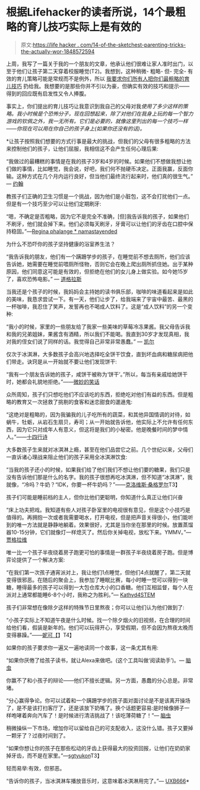 # 根据Lifehacker的读者所说，14个最粗略的育儿技巧实际上是有效的

> 原文:[https://life hacker . com/14-of-the-sketchest-parenting-tricks-the-actually-wor-1848572594](https://lifehacker.com/14-of-the-sketchiest-parenting-tricks-that-actually-wor-1848572594)

上周，我写了一篇关于我的一个朋友的文章，他承认他们很难让家人准时出门，以至于他们让孩子第二天穿着校服睡觉(T2)。我想到，这种稍微- 粗略- 但- 完全- 有效的育儿策略可能是常规而不是例外，所以 [我要求你们所有人把你们最粗略的育儿技巧](https://lifehacker.com/what-are-your-favorite-sketchy-parenting-tricks-that-to-1848523125) 扔给我。我想要的是那些你并不引以为豪，但确实有效的技巧和提示——得到的回应既有启发性又令人捧腹。

事实上，你们提出的育儿技巧让我意识到我自己的父母对我*使用了多少这样的策略。我小时候是个恐怖分子，现在回想起来，除了对他们在我身上玩的每一个智力游戏的钦佩之外，我一无所有。它们是必要的，就像这里列出的每一个技巧一样——你现在可以用在你自己的孩子身上(如果你还没有的话)。*

 *让孩子按照我们想要的方式行事是最大的挑战，但我们的父母有很多粗略的方法来控制他们的孩子，让他们屈服，我相信这不会产生任何心理后果:

“我做过的最糟糕的事情是在我的孩子3岁和4岁的时候。如果他们不想做我想让他们做的事情，比如睡觉，我会说，好吧，我们何不抛硬币决定。正面我赢，反面你输。这种方式在几个月内运行良好，但当他们最终流行起来时，他们真的很生气。” — [约翰](https://kinja.com/jsu627)

教孩子们正确的卫生习惯是一个挑战，因为他们是小脏包，这不会打扰他们一点。但是有一个技巧至少可以让他们定期刷牙:

“嗯，不确定是否粗略，因为它不是完全不准确，[但]我告诉我的孩子，如果他们不刷牙，他们就会掉下来。他们必须每天刷牙，牙膏可以让他们的牙齿在口腔中保持稳固。”—[Regina phalange * namastayended](https://kinja.com/jasapeno)

为什么不恐吓你的孩子坚持健康的浴室养生法？

“我告诉我的朋友，他们有一个蹒跚学步的孩子，在睡觉前不想去厕所，他们应该告诉她，她需要在睡觉前喂厕所怪物，否则它会在晚上爬出厕所抓住她。出于某种原因，他们同意这可能是有效的，但拒绝在他们的女儿身上做实验。如今她15岁了，喜欢恐怖电影。” — [道格拉斯](https://kinja.com/douglasd)

当我还是个孩子的时候，我妈妈会主持她的读书俱乐部，咖啡的味道看起来是如此的美味，我恳求尝试一下。有一天，他们让步了，给我端来了宇宙中最苦、最黑的一杯咖啡，我忍住了笑声，发誓再也不喝成人饮料了。这是“成人饮料”的另一个变种:

“我小的时候，家里的一些朋友给了我家一些美味的草莓冷冻果酱。我父母告诉我和我的兄弟姐妹，果酱含有酒精，所以我们不能喝。我直到30岁才发现真相，我对我的侄女们说了同样的话。我觉得自己非常非常愚蠢。” — [凯尔](https://kinja.com/jkyleb)

仅次于冰淇淋，大多数孩子会高兴地选择吃全饼干饮食，直到坏血病和糖尿病把他们带走。诀窍是从一开始就不要让他们发现饼干:

“我有一个朋友告诉她的孩子，咸饼干被称为‘饼干’。”所以，每当有亲戚给她饼干时，她都会礼貌地拒绝。”——[微妙的笑话](https://kinja.com/turnonthefun)

众所周知，孩子们只想吃他们不应该吃的东西，拒绝吃对他们有益的东西。但是粗略的教育又一次拯救了挑剔的食客和迷恋甜食的邋遢鬼:

“这绝对是粗略的，因为我骗我的儿子吃所有的蔬菜，和其他异国情调的对待，如蜗牛，牡蛎，从岩石生扇贝，寿司；从一开始就告诉他，他实际上不允许有任何东西，因为它只对成年人有意义，但这将是我们的小秘密。他是晚餐时间的梦中情人。”——[十四行诗](https://kinja.com/sonnetvzyl)

大多数孩子生来就对冰淇淋上瘾，甚至在他们品尝它之前。几个世纪以来，父母们一直诉诸心理战来阻止他们的孩子采用全冰淇淋饮食:

“当我的孩子还小的时候，如果我们给了他们我们不想让他们要的糖果，我们只是没有告诉他们那是什么的名字。我的孩子很想再吃冰淇淋，但不知道“冰淇淋”，我就像，“冷吗？牛奶？“IDK，你要一杯牛奶吗？”——[克洛维斯·桑格罗尔](https://kinja.com/clovissangrail)T3】

孩子们可能是睡前档的主人，但你比他们更聪明，你知道什么真正让他们兴奋

“床上功夫把戏。我知道有些人对孩子卧室里的电视很有意见，但是这个小技巧是值得的。再拥抱一次或者我需要喝水，打开电视，但是把声音关得很小，他们能听到的唯一方法就是静静地躺着。效果很好，尤其是当你坐在那里的时候。放置蒸馏器10-15分钟，它们就像灯一样熄灭了。然后你关掉电视，放松下来。YMMV。”— [贾格拉维](https://kinja.com/jagravy)

唯一比一个孩子半夜绕着房子跑更可怕的事情是一群孩子半夜绕着房子跑。但是博弈论提供了一个解决方案:

“在我们第一次孩子通宵派对上，我让他们1点睡觉，但他们4点就醒了，第二天就变得很邪恶。在随后的聚会上，我参加了睡眠比赛，每小时睡一觉可以得到一块糖，睡得最多的孩子可以得到一大包仓库大小的口香糖。他们互相监督，每个人在派对上通常都能睡6-8个小时，我称之为胜利。”— [Kathyd4STEM](https://kinja.com/kathyd4stem)

孩子们非常想在像除夕这样的特殊节日里熬夜；你可以让他们认为他们做到了:

“小孩子实际上不知道午夜是什么时候。找一个除夕烟火的旧视频，在合理的时间给他们看，假装是新年的。他们可以玩得开心，享受假期，但不会因为熬夜太晚而变得暴躁。”——[妮可【](https://kinja.com/nicoles2021)】T4】

如果你的孩子要求你一遍又一遍地读同一个故事，这一条尤其有用:

“如果你厌倦了给孩子读书，就让Alexa来做吧。(这个工具叫做‘阅读助手’)。— [脑虫](https://kinja.com/nateeastman)

你赢不了和小孩子的辩论——他们不擅长逻辑。另一方面，愚蠢的分心总是。非常堵。

“分心赢得争论。你可以试着和一个蹒跚学步的孩子面对面讨论是不是该离开操场了，是不是该打扫客厅了，还是该放下奶嘴了。换个话题更容易:是时候像狮子一样咆哮着奔向汽车了！是时候进行清洁挑战了！该吃薄荷糖了！”— [脑虫](https://kinja.com/nateeastman)

稍微操纵一下市场，增加你可以留给自己的可支配收入，这没什么错。孩子又要掉一颗牙了？过夜时间到了。

“如果你想让你的孩子在那些松动的牙齿上获得最大的投资回报，让他们在奶奶家掉牙齿，而不是在家里。”—[sgtyukon](https://kinja.com/sgtyukon)T3】

轻而易举:有效，但邪恶。

“告诉你的孩子，当冰淇淋车播放音乐时，这意味着冰淇淋用完了。”— [UXB666](https://kinja.com/tman666)*
